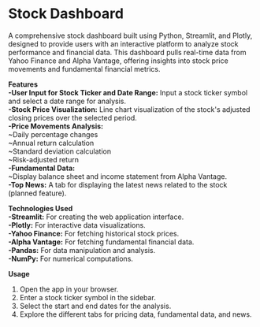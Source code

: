 # **Stock Dashboard**  
A comprehensive stock dashboard built using Python, Streamlit, and Plotly, designed to provide users with an interactive platform to analyze stock performance and financial data. This dashboard pulls real-time data from Yahoo Finance and Alpha Vantage, offering insights into stock price movements and fundamental financial metrics.  

**Features**  
**-User Input for Stock Ticker and Date Range:** Input a stock ticker symbol and select a date range for analysis.  
**-Stock Price Visualization:** Line chart visualization of the stock's adjusted closing prices over the selected period.  
**-Price Movements Analysis:**  
  ~Daily percentage changes  
  ~Annual return calculation  
  ~Standard deviation calculation  
  ~Risk-adjusted return  
**-Fundamental Data:**  
  ~Display balance sheet and income statement from Alpha Vantage.  
**-Top News:** A tab for displaying the latest news related to the stock (planned feature).  

**Technologies Used**  
**-Streamlit:** For creating the web application interface.  
**-Plotly:** For interactive data visualizations.  
**-Yahoo Finance:** For fetching historical stock prices.  
**-Alpha Vantage:** For fetching fundamental financial data.  
**-Pandas:** For data manipulation and analysis.  
**-NumPy:** For numerical computations.  

**Usage**
1. Open the app in your browser.
2. Enter a stock ticker symbol in the sidebar.
3. Select the start and end dates for the analysis.
4. Explore the different tabs for pricing data, fundamental data, and news.
